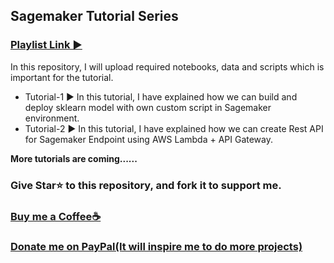 ## Sagemaker Tutorial Series
### [Playlist Link ►](https://youtu.be/HTSDryllx0Y)

In this repository, I will upload required notebooks, data and scripts which is important for the tutorial. 

- Tutorial-1 ► In this tutorial, I have explained how we can build and deploy sklearn model with own custom script in Sagemaker environment. 
- Tutorial-2 ► In this tutorial, I have explained how we can create Rest API for Sagemaker Endpoint using AWS Lambda + API Gateway.

**More tutorials are coming......**

### Give Star⭐ to this repository, and fork it to support me. 

### [Buy me a Coffee☕](https://www.buymeacoffee.com/spidy20)
### [Donate me on PayPal(It will inspire me to do more projects)](https://www.paypal.me/spidy1820)

